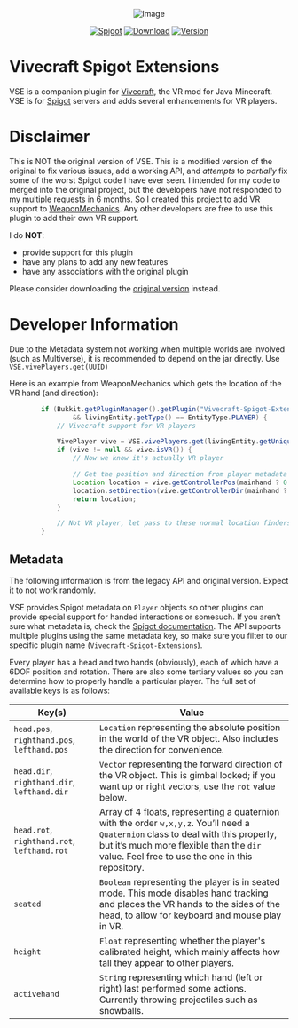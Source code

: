 <div align="center">

![Image](https://i0.wp.com/www.vivecraft.org/wp-content/uploads/2016/07/wesYwME.png?w=650&ssl=1)

[![Spigot](https://img.shields.io/badge/-Spigot-orange?logo=data%3Aimage%2Fx-icon%3Bbase64%2CAAABAAEAEBAQAAAAAAAoAQAAFgAAACgAAAAQAAAAIAAAAAEABAAAAAAAgAAAAAAAAAAAAAAAEAAAAAAAAAAAAAAAAND%2FAOhGOgA%2F6OIAAAAAAAAAAAAAAAAAAAAAAAAAAAAAAAAAAAAAAAAAAAAAAAAAAAAAAAAAAAAAAAAAAAAAAAAAAiAAAAAAAAACIAAAAAAAAAIgAAAAAAAAAAAAAAAAAAABEAAAAzMQABEQAAARMzEBERARERETMxERAAAAARMzEAAAAAAAETMwAAAAAAABEwAAAAAAAAERAAAAAAAAABAAAAAAAAAAEAAAAAAAAAAAAAAAAAAAAAAAAAD%2F%2BQAA%2F%2FkAAP%2F5AAD%2F8AAA%2BDAAAPAgAAAAAAAAAAEAAAADAADwDwAA%2FB8AAPwfAAD8HwAA%2Fj8AAP4%2FAADwBwAA)](https://www.spigotmc.org/resources/33166/)
[![Download](https://img.shields.io/github/downloads/CJCrafter/Vivecraft_Spigot_Extensions/total?color=green)](https://github.com/CJCrafter/Vivecraft_Spigot_Extensions/releases/latest)
[![Version](https://img.shields.io/github/v/release/CJCrafter/Vivecraft_Spigot_Extensions?include_prereleases&label=version)](https://github.com/CJCrafter/Vivecraft_Spigot_Extensions/releases/latest)
</div>

# Vivecraft Spigot Extensions

VSE is a companion plugin for [Vivecraft](http://www.vivecraft.org), the VR mod for Java Minecraft.  
VSE is for [Spigot](https://www.spigotmc.org/) servers and adds several enhancements for VR players.

# Disclaimer
This is NOT the original version of VSE. This is a modified version of the original
to fix various issues, add a working API, and *attempts* to *partially* fix some of the worst 
Spigot code I have ever seen. I intended for my code to merged into the original
project, but the developers have not responded to my multiple requests in 6 months.
So I created this project to add VR support to [WeaponMechanics](https://www.spigotmc.org/resources/99913/). 
Any other developers are free to use this plugin to add their own VR support.

I do **NOT**:
 * provide support for this plugin
 * have any plans to add any new features
 * have any associations with the original plugin

Please consider downloading the [original version](https://www.spigotmc.org/resources/33166/) instead.

# Developer Information

Due to the Metadata system not working when multiple worlds are involved (such as Multiverse), 
it is recommended to depend on the jar directly. Use `VSE.vivePlayers.get(UUID)`

Here is an example from WeaponMechanics which gets the location of the VR hand (and direction):
```java
        if (Bukkit.getPluginManager().getPlugin("Vivecraft-Spigot-Extensions") != null
                && livingEntity.getType() == EntityType.PLAYER) {
            // Vivecraft support for VR players

            VivePlayer vive = VSE.vivePlayers.get(livingEntity.getUniqueId());
            if (vive != null && vive.isVR()) {
                // Now we know it's actually VR player

                // Get the position and direction from player metadata
                Location location = vive.getControllerPos(mainhand ? 0 : 1);
                location.setDirection(vive.getControllerDir(mainhand ? 0 : 1));
                return location;
            }

            // Not VR player, let pass to these normal location finders
        }
```

## Metadata

The following information is from the legacy API and original version. Expect it to not work randomly.


VSE provides Spigot metadata on `Player` objects so other plugins can provide special support for handed interactions or
somesuch. If you aren’t sure what metadata is, check
the [Spigot documentation](https://hub.spigotmc.org/javadocs/spigot/org/bukkit/metadata/Metadatable.html). The API
supports multiple plugins using the same metadata key, so make sure you filter to our specific plugin
name (`Vivecraft-Spigot-Extensions`).

Every player has a head and two hands (obviously), each of which have a 6DOF position and rotation. There are also some
tertiary values so you can determine how to properly handle a particular player. The full set of available keys is as
follows:

| Key(s)                                      | Value                                                                                                                                                                                                                              |
|---------------------------------------------|------------------------------------------------------------------------------------------------------------------------------------------------------------------------------------------------------------------------------------|
| `head.pos`, `righthand.pos`, `lefthand.pos` | `Location` representing the absolute position in the world of the VR object. Also includes the direction for convenience.                                                                                                          |
| `head.dir`, `righthand.dir`, `lefthand.dir` | `Vector` representing the forward direction of the VR object. This is gimbal locked; if you want up or right vectors, use the `rot` value below.                                                                                   |
| `head.rot`, `righthand.rot`, `lefthand.rot` | Array of 4 floats, representing a quaternion with the order `w,x,y,z`. You’ll need a `Quaternion` class to deal with this properly, but it’s much more flexible than the `dir` value. Feel free to use the one in this repository. |
| `seated`                                    | `Boolean` representing the player is in seated mode. This mode disables hand tracking and places the VR hands to the sides of the head, to allow for keyboard and mouse play in VR.                                                |
| `height`                                    | `Float` representing whether the player's calibrated height, which mainly affects how tall they appear to other players.                                                                                                           |
| `activehand`                                | `String` representing which hand (left or right) last performed some actions. Currently throwing projectiles such as snowballs.                                                                                                    |
